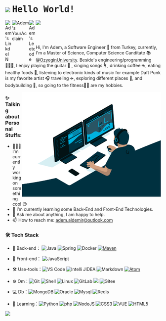 #  <img src="https://i.pinimg.com/originals/71/33/c7/7133c746eca7e3a7b84aee1027b4b935.gif" width="50"/>  <samp> Hello World!</samp>

<!---
<img src="https://github.com/mupezzuol/mupezzuol/blob/master/assets/mario_hello_big.gif" width="30px">
-->

<a href="https://www.linkedin.com/in/ademaldemir/">
  <img align="left" alt="Adem's LinkdeIN" width="22px" src="https://cdn.jsdelivr.net/npm/simple-icons@v3/icons/linkedin.svg" />
</a>


<a href="https://www.youracclaim.com/users/ademaldemir">
  <img align="left" alt="Adem's YourAcclaim" width="55px" src="https://theme.zdassets.com/theme_assets/2382499/d2e455f37a41d85f6db43eba506997c548348b5a.png" />
</a>



<a href="https://leetcode.com/ademaldemir/">
  <img align="left" alt="Adem's Leetcode" width="22px" src="https://cdn.jsdelivr.net/npm/simple-icons@v3/icons/leetcode.svg" />
</a>

![](https://visitor-badge.glitch.me/badge?page_id=ademaldemir.ademaldemir)

<br />

## 

<!---
 <img src="https://github.com/mupezzuol/mupezzuol/blob/master/assets/earth.gif" width="22px">
-->

Hi, I'm Adem, a Software Engineer 🚀 from Turkey, currently, I'm a Master of Science, Computer Science Canditate 📚 [@OzyeginUniversity](https://www.ozyegin.edu.tr/en). Beside's engineering/programming👨🏻‍💻, I enjoy playing the guitar 🎸 , singing songs 🎙 ,  drinking coffee ☕️, eating healthy foods 🥗, listening to electronic kinds of music for example Daft Punk is my favorite artist 🎧 traveling ✈️, exploring different places 🌉, and bodybuilding 💪, so going to the fitness🏋️‍♂️ are my hobbies. 

<img align="right" alt="GIF" src="https://github.com/ademaldemir/ademaldemir/blob/main/code.gif?raw=true" width="450"  />


### ✨ Talking about Personal Stuffs:

- 👨🏽‍💻 I’m currently working on something cool :wink:
- 🚀 I’m currently learning some Back-End and Front-End Technologies.
- 💬 Ask me about anything, I am happy to help.
- 📫 How to reach me: adem.aldemir@outlook.com


### 🛠 Tech Stack

- 🔭 Back-end： ![Java](https://img.shields.io/badge/-Java-gray?style=flat-circle&logo=java) ![Spring](https://img.shields.io/badge/-Spring-green?style=flat-circle&logo=spring) ![Docker](https://img.shields.io/badge/-Docker-blue?style=flat-circle&logo=Docker) [![Maven](https://badgen.net/badge/icon/maven?icon=maven&label)](https://https://maven.apache.org/)

- 👯 Front-end： ![JavaScript](https://img.shields.io/badge/-JavaScript-yellow?style=flat-circle&logo=javascript)

- :hammer_and_wrench: Use-tools：![VS Code](https://img.shields.io/badge/-VSCode-blue?style=flat-circle&logo=VSCode) ![Intelli JIDEA](https://img.shields.io/badge/-IntelliJIDEA-black?style=flat-circle&logo=IntelliJIDEA) ![Markdown](https://img.shields.io/badge/-Markdown-black?style=flat-circle&logo=markdown) [![Atom](https://badgen.net/badge/icon/atom?icon=atom&label)](https://atom.io)

- ⚙️ Om：![Git](https://img.shields.io/badge/-Git-yellow?style=flat-circle&logo=git) ![Shell](https://img.shields.io/badge/-Shell-red?style=flat-circle&logo=shell) ![Linux](https://img.shields.io/badge/-Linux-gray?style=flat-circle&logo=Linux) ![GitLab](https://img.shields.io/badge/-GitLab-orange?style=flat-circle&logo=GitLab) ![](https://img.shields.io/badge/-GitHub-black?style=flat-circle&logo=GitHub) ![Gitee](https://img.shields.io/badge/-Gitee-red?style=flat-circle&logo=Gitee)

- 💻 Db：![MongoDB](https://img.shields.io/badge/-MongoDB-blue?style=flat-circle&logo=MongoDB) ![Oracle](https://img.shields.io/badge/-Oracle-red?style=flat-circle&logo=Oracle) ![Mysql](https://img.shields.io/badge/-Mysql-white?style=flat-circle&logo=mysql) ![Redis](https://img.shields.io/badge/-Redis-green?style=flat-circle&logo=Redis)

- 🌱 Learning：![Python](https://img.shields.io/badge/-Python-yellow?style=flat-circle&logo=Python) ![php](https://img.shields.io/badge/-php-green?style=flat-circle&logo=php) ![NodeJS](https://img.shields.io/badge/-NodeJS-green?style=flat-circle&logo=Nodejs) ![CSS3](https://img.shields.io/badge/-CSS3-yellow?style=flat-circle&logo=css3) ![VUE](https://img.shields.io/badge/-VUE-blue?style=flat-circle&logo=VUE) ![HTML5](https://img.shields.io/badge/-HTML5-yellow?style=flat-circle&logo=html5)

<img src="https://octodex.github.com/images/daftpunktocat-thomas.gif" width="50"/> 
